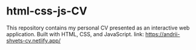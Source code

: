 # html-css-js-CV
This repository contains my personal CV presented as an interactive web application. 
Built with HTML, CSS, and JavaScript.
link: https://andrii-shvets-cv.netlify.app/
